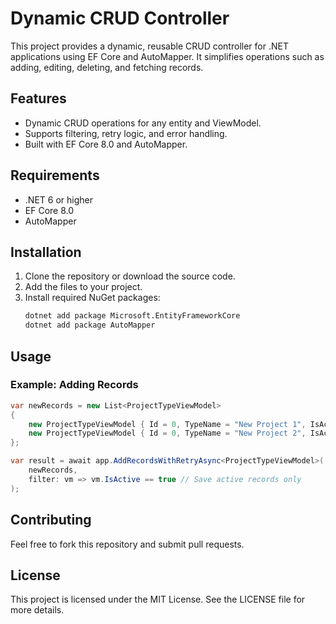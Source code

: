 
# Dynamic CRUD Controller

This project provides a dynamic, reusable CRUD controller for .NET applications using EF Core and AutoMapper.
It simplifies operations such as adding, editing, deleting, and fetching records.

## Features
- Dynamic CRUD operations for any entity and ViewModel.
- Supports filtering, retry logic, and error handling.
- Built with EF Core 8.0 and AutoMapper.

## Requirements
- .NET 6 or higher
- EF Core 8.0
- AutoMapper

## Installation
1. Clone the repository or download the source code.
2. Add the files to your project.
3. Install required NuGet packages:
   ```bash
   dotnet add package Microsoft.EntityFrameworkCore
   dotnet add package AutoMapper
   ```

## Usage
### Example: Adding Records
```csharp
var newRecords = new List<ProjectTypeViewModel>
{
    new ProjectTypeViewModel { Id = 0, TypeName = "New Project 1", IsActive = true },
    new ProjectTypeViewModel { Id = 0, TypeName = "New Project 2", IsActive = false }
};

var result = await app.AddRecordsWithRetryAsync<ProjectTypeViewModel>(
    newRecords,
    filter: vm => vm.IsActive == true // Save active records only
);
```

## Contributing
Feel free to fork this repository and submit pull requests.

## License
This project is licensed under the MIT License. See the LICENSE file for more details.
